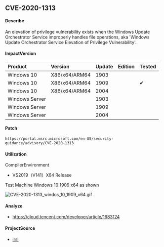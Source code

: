 ## CVE-2020-1313

#### Describe

An elevation of privilege vulnerability exists when the Windows Update Orchestrator Service improperly handles file operations, aka 'Windows Update Orchestrator Service Elevation of Privilege Vulnerability'.

#### ImpactVersion

| Product             | Version       | Update | Edition | Tested             |
| :------------------ | :------------ | ------ | ------- | ------------------ |
| Windows 10          | X86/x64/ARM64 | 1903   |         |                    |
| Windows 10          | X86/x64/ARM64 | 1909   |         | &#10004; |
| Windows 10          | X86/x64/ARM64 | 2004   |         |                    |
| Windows Server      |               | 1903   |         |                    |
| Windows Server      |               | 1909   |         |                    |
| Windows Server      |               | 2004   |         |                    |

#### Patch

```
https://portal.msrc.microsoft.com/en-US/security-guidance/advisory/CVE-2020-1313
```

#### Utilization

CompilerEnvironment

- VS2019（V141）X64 Release

Test Machine Windows 10 1909 x64 as shown

![CVE-2020-1313_windos_10_1909_x64.gif](https://raw.github.com/Ascotbe/Image/master/Kernelhub/CVE-2020-1313_windos_10_1909_x64.gif)

#### Analyze
- https://cloud.tencent.com/developer/article/1683124

#### ProjectSource

- [irsl](https://github.com/irsl/CVE-2020-1313)

